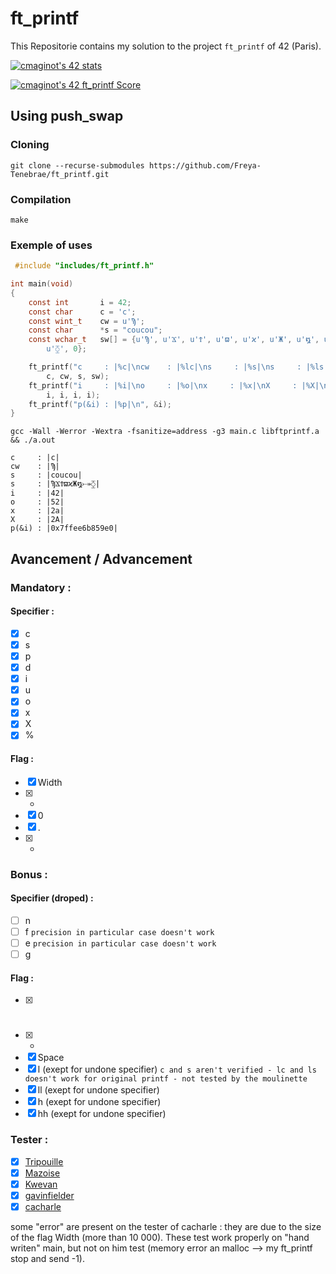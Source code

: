 # ft_printf

This Repositorie contains my solution to the project `ft_printf` of 42 (Paris).

[![cmaginot's 42 stats](https://badge42.vercel.app/api/v2/cl1s5sord008509mlo7xr33zy/stats?cursusId=21&coalitionId=45)](https://github.com/JaeSeoKim/badge42)

[![cmaginot's 42 ft_printf Score](https://badge42.vercel.app/api/v2/cl1s5sord008509mlo7xr33zy/project/2188987)](https://github.com/JaeSeoKim/badge42)

## Using push_swap

### Cloning

```shell
git clone --recurse-submodules https://github.com/Freya-Tenebrae/ft_printf.git
```

### Compilation

```shell
make
```

### Exemple of uses

```c
 #include "includes/ft_printf.h"

int	main(void)
{
	const int		i = 42;
	const char		c = 'c';
	const wint_t	cw = u'Ϡ';
	const char		*s = "coucou";
	const wchar_t	sw[] = {u'Ϡ', u'Ϫ', u'Ϯ', u'ϖ', u'ϰ', u'Ж', u'໘', u'⤐', \
		u'⧲', 0};

	ft_printf("c     : |%c|\ncw    : |%lc|\ns     : |%s|\ns     : |%ls|\n", \
		c, cw, s, sw);
	ft_printf("i     : |%i|\no     : |%o|\nx     : |%x|\nX     : |%X|\n", \
		i, i, i, i);
	ft_printf("p(&i) : |%p|\n", &i);
}

```
```shell
gcc -Wall -Werror -Wextra -fsanitize=address -g3 main.c libftprintf.a && ./a.out
```
```
c     : |c|
cw    : |Ϡ|
s     : |coucou|
s     : |ϠϪϮϖϰЖ໘⤐⧲|
i     : |42|
o     : |52|
x     : |2a|
X     : |2A|
p(&i) : |0x7ffee6b859e0|
```

## Avancement / Advancement

### Mandatory :

#### Specifier :

- [x] c
- [x] s
- [x] p
- [x] d
- [x] i
- [x] u
- [x] o
- [x] x
- [x] X
- [x] %

#### Flag :

- [x] Width
- [x] -
- [x] 0
- [x] .
- [x] *

### Bonus :

#### Specifier (droped) :

- [ ] n
- [ ] f `precision in particular case doesn't work`
- [ ] e `precision in particular case doesn't work`
- [ ] g 

#### Flag :

- [x] #
- [x] +
- [x] Space
- [x] l (exept for undone specifier) `c and s aren't verified - lc and ls doesn't work for original printf - not tested by the moulinette`
- [x] ll (exept for undone specifier)
- [x] h (exept for undone specifier)
- [x] hh (exept for undone specifier)

### Tester :

- [x] [Tripouille](https://github.com/Tripouille/printfTester)
- [x] [Mazoise](https://github.com/Mazoise/42TESTERS-PRINTF)
- [x] [Kwevan](https://github.com/Kwevan/PRINTF_TESTER)
- [x] [gavinfielder](https://github.com/gavinfielder/pft)
- [x] [cacharle](https://github.com/cacharle/ft_printf_test)

some "error" are present on the tester of cacharle : they are due to the size of the flag Width (more than 10 000). These test work properly on "hand writen" main, but not on him test (memory error an malloc --> my ft_printf stop and send -1).
